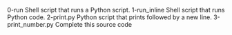 0-run Shell script that runs a Python script.
1-run_inline Shell script that runs Python code.
2-print.py Python script that prints followed by a new line.
3-print_number.py Complete this source code 

